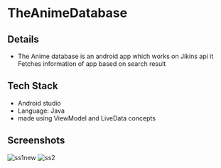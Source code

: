 # TheAnimeDatabase

## Details
- The Anime database is an android app which works on Jikins api it Fetches information of app based on search result

## Tech Stack
- Android studio 
- Language: Java
- made using ViewModel and LiveData concepts

## Screenshots
![ss1new](https://user-images.githubusercontent.com/55027190/144417632-32d45ee2-5dbe-4722-9f4a-846b29e6535b.png)
![ss2](https://user-images.githubusercontent.com/55027190/144417305-635afc60-4729-4127-9263-dbd997479194.png)
